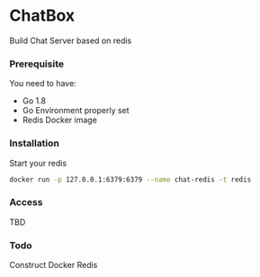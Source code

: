 # ChatBox


Build Chat Server based on redis

### Prerequisite

You need to have:

* Go 1.8
* Go Environment properly set
* Redis Docker image

### Installation

Start your redis

```sh
docker run -p 127.0.0.1:6379:6379 --name chat-redis -t redis
```

### Access

TBD

### Todo

Construct Docker Redis

